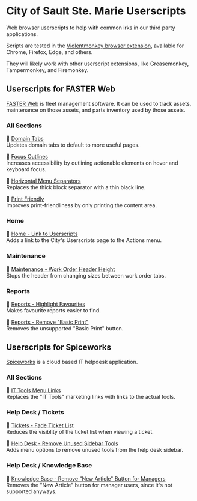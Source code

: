 # City of Sault Ste. Marie Userscripts

Web browser userscripts to help with common irks in our third party applications.

Scripts are tested in the [Violentmonkey browser extension](https://violentmonkey.github.io/),
available for Chrome, Firefox, Edge, and others.

They will likely work with other userscript extensions, like Greasemonkey, Tampermonkey, and Firemonkey.

## Userscripts for FASTER Web

[FASTER Web](https://fasterasset.com/products/fleet-management-software/) is fleet management software.
It can be used to track assets, maintenance on those assets, and parts inventory used by those assets.

### All Sections

📜 [Domain Tabs](https://github.com/cityssm/userscripts/raw/main/fasterWeb/domainLinks.user.js)<br />
Updates domain tabs to default to more useful pages.

📜 [Focus Outlines](https://github.com/cityssm/userscripts/raw/main/fasterWeb/focusOutlines.user.js)<br />
Increases accessibility by outlining actionable elements on hover and keyboard focus.

📜 [Horizontal Menu Separators](https://github.com/cityssm/userscripts/raw/main/fasterWeb/horizontalMenuSeparator.user.js)<br />
Replaces the thick block separator with a thin black line.

📜 [Print Friendly](https://github.com/cityssm/userscripts/raw/main/fasterWeb/printFriendly.user.js)<br />
Improves print-friendliness by only printing the content area.

### Home

📜 [Home - Link to Userscripts](https://github.com/cityssm/userscripts/raw/main/fasterWeb/homeLinkToUserscripts.user.js)<br />
Adds a link to the City's Userscripts page to the Actions menu.

### Maintenance

📜 [Maintenance - Work Order Header Height](https://github.com/cityssm/userscripts/raw/main/fasterWeb/workOrderHeaderHeight.user.js)<br />
Stops the header from changing sizes between work order tabs.

### Reports

📜 [Reports - Highlight Favourites](https://github.com/cityssm/userscripts/raw/main/fasterWeb/reportFavourites.user.js)<br />
Makes favourite reports easier to find.

📜 [Reports - Remove "Basic Print"](https://github.com/cityssm/userscripts/raw/main/fasterWeb/reportHideBasicPrint.user.js)<br />
Removes the unsupported "Basic Print" button.

## Userscripts for Spiceworks

[Spiceworks](https://www.spiceworks.com/free-cloud-help-desk-software/) is a cloud based IT helpdesk application.

### All Sections

📜 [IT Tools Menu Links](https://github.com/cityssm/userscripts/raw/main/spiceworks/itTools.user.js)<br />
Replaces the "IT Tools" marketing links with links to the actual tools.

### Help Desk / Tickets

📜 [Tickets - Fade Ticket List](https://github.com/cityssm/userscripts/raw/main/spiceworks/ticketsFade.user.js)<br />
Reduces the visiblity of the ticket list when viewing a ticket.

📜 [Help Desk - Remove Unused Sidebar Tools](https://github.com/cityssm/userscripts/raw/main/spiceworks/helpdeskSidebar.user.js)<br />
Adds menu options to remove unused tools from the help desk sidebar.

### Help Desk / Knowledge Base

📜 [Knowledge Base - Remove "New Article" Button for Managers](https://github.com/cityssm/userscripts/raw/main/spiceworks/knowledgeBaseAdd.user.js)<br />
Removes the "New Article" button for manager users, since it's not supported anyways.
